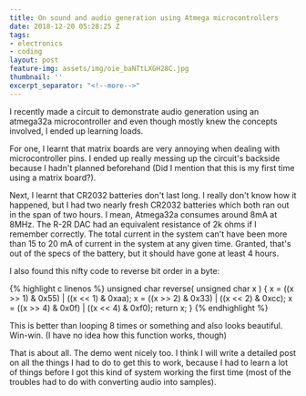 ```yaml
---
title: On sound and audio generation using Atmega microcontrollers
date: 2018-12-20 05:28:25 Z
tags:
- electronics
- coding
layout: post
feature-img: assets/img/oie_baNTtLXGH28C.jpg
thumbnail: ''
excerpt_separator: "<!--more-->"
---
```


I recently made a circuit to demonstrate audio generation using an atmega32a microcontroller and even though mostly knew the concepts involved, I ended up learning loads.

For one, I learnt that matrix boards are very annoying when dealing with microcontroller pins. I ended up really messing up the circuit's backside because I hadn't planned beforehand (Did I mention that this is my first time using a matrix board?).

<!--more-->

Next, I learnt that CR2032 batteries don't last long. I really don't know how it happened, but I had two nearly fresh CR2032 batteries which both ran out in the span of two hours. I mean, Atmega32a consumes around 8mA at 8MHz. The R-2R DAC had an equivalent resistance of 2k ohms if I remember correctly. The total current in the system can't have been more than 15 to 20 mA of current in the system at any given time. Granted, that's out of the specs of the battery, but it should have gone at least 4 hours.

I also found this nifty code to reverse bit order in a byte:

{% highlight c linenos %}
unsigned char reverse( unsigned char x )
{
x = ((x >> 1) & 0x55) | ((x << 1) & 0xaa);
x = ((x >> 2) & 0x33) | ((x << 2) & 0xcc);
x = ((x >> 4) & 0x0f) | ((x << 4) & 0xf0);
return x;
}
{% endhighlight %}

This is better than looping 8 times or something and also looks beautiful. Win-win. (I have no idea how this function works, though)

That is about all. The demo went nicely too. I think I will write a detailed post on all the things I had to do to get this to work, because I had to learn a lot of things before I got this kind of system working the first time (most of the troubles had to do with converting audio into samples).